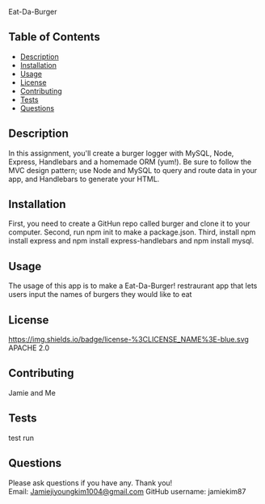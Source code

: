 Eat-Da-Burger

## Table of Contents

- [Description](#description)
- [Installation](#installation)
- [Usage](#usage)
- [License](#license)
- [Contributing](#contributing)
- [Tests](#tests)
- [Questions](#questions)

## Description 
In this assignment, you'll create a burger logger with MySQL, Node, Express, Handlebars and a homemade ORM (yum!). Be sure to follow the MVC design pattern; use Node and MySQL to query and route data in your app, and Handlebars to generate your HTML.


## Installation 
First, you need to create a GitHun repo called burger and clone it to your computer. Second, run npm init to make a package.json. Third, install npm install express and npm install express-handlebars and npm install mysql. 

## Usage 
The usage of this app is to make a Eat-Da-Burger! restraurant app that lets users input the names of burgers they would like to eat

## License 
https://img.shields.io/badge/license-%3CLICENSE_NAME%3E-blue.svg
 APACHE 2.0

## Contributing 
 Jamie and Me

## Tests 
 test run
    
## Questions 
Please ask questions if you have any. Thank you!
<br>
Email: Jamiejiyoungkim1004@gmail.com
GitHub username: jamiekim87

  
  
